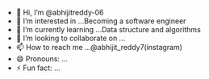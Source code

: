 - 👋 Hi, I’m @abhijitreddy-06
- 👀 I’m interested in ...Becoming a software engineer 
- 🌱 I’m currently learning ...Data structure and algorithms 
- 💞️ I’m looking to collaborate on ...
- 📫 How to reach me ...@abhijit_reddy7(instagram)
- 😄 Pronouns: ...
- ⚡ Fun fact: ...

<!---
abhijitreddy-06/abhijitreddy-06 is a ✨ special ✨ repository because its `README.md` (this file) appears on your GitHub profile.
You can click the Preview link to take a look at your changes.
--->
